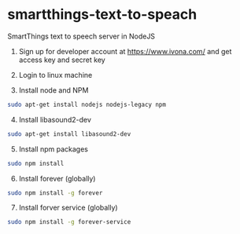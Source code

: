 # smartthings-text-to-speach
SmartThings text to speech server in NodeJS

1) Sign up for developer account at https://www.ivona.com/ and get access key and secret key

2) Login to linux machine

3) Install node and NPM
``` bash
sudo apt-get install nodejs nodejs-legacy npm
```

4) Install libasound2-dev
``` bash
sudo apt-get install libasound2-dev
```

5) Install npm packages
``` bash
sudo npm install
```

6) Install forever (globally)
``` bash
sudo npm install -g forever
```

7) Install forver service (globally)
``` bash
sudo npm install -g forever-service
```
